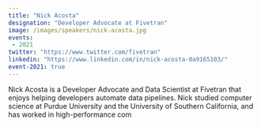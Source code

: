 ```yaml
---
title: "Nick Acosta"
designation: "Developer Advocate at Fivetran"
image: /images/speakers/nick-acosta.jpg
events:
 - 2021
twitter: "https://www.twitter.com/fivetran"
linkedin: "https://www.linkedin.com/in/nick-acosta-0a9165103/"
event-2021: true
---
```


Nick Acosta is a Developer Advocate and Data Scientist at Fivetran that enjoys helping developers automate data pipelines. Nick studied computer science at Purdue University and the University of Southern California, and has worked in high-performance com